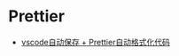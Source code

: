 # Prettier

- [vscode自动保存 + Prettier自动格式化代码](https://blog.csdn.net/chali1314/article/details/126361178)
